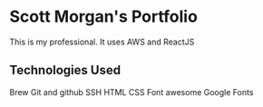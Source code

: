 # Scott Morgan's Portfolio

This is my professional.  It uses AWS and ReactJS

## Technologies Used

Brew
Git and github
SSH
HTML
CSS
Font awesome
Google Fonts
